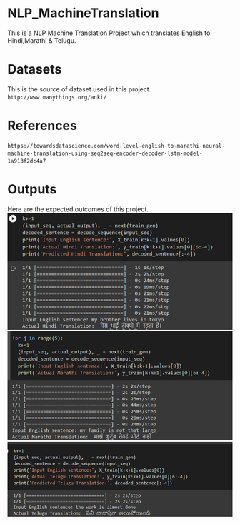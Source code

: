 # NLP_MachineTranslation
This is a NLP Machine Translation Project which translates English to Hindi,Marathi & Telugu.

# Datasets
This is the source of dataset used in this project.
`http://www.manythings.org/anki/`

# References
`https://towardsdatascience.com/word-level-english-to-marathi-neural-machine-translation-using-seq2seq-encoder-decoder-lstm-model-1a913f2dc4a7`

# Outputs
Here are the expected outcomes of this project.
![Output for Hindi Language](https://github.com/Alkesh6/NLP_MachineTranslation/blob/main/outputs/hin.png)
![Output for Marathi Language](https://github.com/Alkesh6/NLP_MachineTranslation/blob/main/outputs/mar.png)
![Output for Telugu Language](https://github.com/Alkesh6/NLP_MachineTranslation/blob/main/outputs/tel.png)
